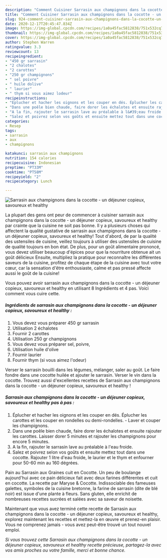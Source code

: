 ```yaml
---
description: "Comment Cuisiner Sarrasin aux champignons dans la cocotte - un déjeuner copieux, savoureux et healthy"
title: "Comment Cuisiner Sarrasin aux champignons dans la cocotte - un déjeuner copieux, savoureux et healthy"
slug: 924-comment-cuisiner-sarrasin-aux-champignons-dans-la-cocotte-un-dejeuner-copieux-savoureux-et-healthy
date: 2020-12-17T20:45:47.834Z
image: https://img-global.cpcdn.com/recipes/1a0a45fac5812838/751x532cq70/sarrasin-aux-champignons-dans-la-cocotte-un-dejeuner-copieux-savoureux-et-healthy-photo-principale-de-la-recette.jpg
thumbnail: https://img-global.cpcdn.com/recipes/1a0a45fac5812838/751x532cq70/sarrasin-aux-champignons-dans-la-cocotte-un-dejeuner-copieux-savoureux-et-healthy-photo-principale-de-la-recette.jpg
cover: https://img-global.cpcdn.com/recipes/1a0a45fac5812838/751x532cq70/sarrasin-aux-champignons-dans-la-cocotte-un-dejeuner-copieux-savoureux-et-healthy-photo-principale-de-la-recette.jpg
author: Stephen Warren
ratingvalue: 3.3
reviewcount: 13
recipeingredient:
- "450 gr sarrasin"
- "2 chalotes"
- "2 carottes"
- "250 gr champignons"
- " sel poivre"
- " huile dolive"
- " laurier"
- " thym si vous aimez lodeur"
recipeinstructions:
- "Éplucher et hacher les oignons et les couper en dés. Éplucher les carottes et les couper en rondelles ou demi-rondelles. Laver et couper les champignons."
- "Dans une poêle bien chaude, faire dorer les échalotes et ensuite rajouter les carottes. Laisser dorer 5 minutes et rajouter les champignons pour encore 5 minutes."
- "A la fin, rajouter le sarrasin lave au préalable à l&#39;eau froide."
- "Salez et poivrez selon vos goûts et ensuite mettez tout dans une cocotte. Rajouter 1 litre d&#39;eau froide, le laurier et le thym et enfourner pour 50-60 min au 160 dégrées."
categories:
- Resep
tags:
- sarrasin
- aux
- champignons

katakunci: sarrasin aux champignons 
nutrition: 154 calories
recipecuisine: Indonesian
preptime: "PT33M"
cooktime: "PT58M"
recipeyield: "2"
recipecategory: Lunch

---
```



![Sarrasin aux champignons dans la cocotte - un déjeuner copieux, savoureux et healthy](https://img-global.cpcdn.com/recipes/1a0a45fac5812838/751x532cq70/sarrasin-aux-champignons-dans-la-cocotte-un-dejeuner-copieux-savoureux-et-healthy-photo-principale-de-la-recette.jpg)

La plupart des gens ont peur de commencer à cuisiner sarrasin aux champignons dans la cocotte - un déjeuner copieux, savoureux et healthy par crainte que la cuisine ne soit pas bonne. Il y a plusieurs choses qui affectent la qualité gustative de sarrasin aux champignons dans la cocotte - un déjeuner copieux, savoureux et healthy! Tout d'abord, de par la qualité des ustensiles de cuisine, veillez toujours à utiliser des ustensiles de cuisine de qualité toujours en bon état. De plus, pour un goût alimentaire prononcé, vous devez utiliser beaucoup d'épices pour que la nourriture obtenue ait un goût délicieux Ensuite, multipliez la pratique pour reconnaître les différentes saveurs de la cuisine, profitez de chaque étape de la cuisine avec tout votre cœur, car la sensation d'être enthousiaste, calme et pas pressé affecte aussi le goût de la cuisine!

<!--inarticleads1-->

Vous pouvez avoir sarrasin aux champignons dans la cocotte - un déjeuner copieux, savoureux et healthy en utilisant 8 Ingrédients et 4 pas. Voici comment vous cuire cette.

##### Ingrédients de sarrasin aux champignons dans la cocotte - un déjeuner copieux, savoureux et healthy :

1. Vous devez vous préparer 450 gr sarrasin
1. Utilisation 2 échalotes
1. Fournir 2 carottes
1. Utilisation 250 gr champignons
1. Vous devez vous préparer  sel, poivre,
1. Utilisation  huile d&#39;olive
1. Fournir  laurier
1. Fournir  thym (si vous aimez l&#39;odeur)


Verser le sarrasin bouilli dans les légumes, mélanger, saler au goût. Le faire fondre dans une cocotte huilée et ajouter le sarrasin. Verser le vin dans la cocotte. Trouvez aussi d&#39;excellentes recettes de Sarrasin aux champignons dans la cocotte - un déjeuner copieux, savoureux et healthy ! 

<!--inarticleads2-->

##### Sarrasin aux champignons dans la cocotte - un déjeuner copieux, savoureux et healthy pas à pas :

1. Éplucher et hacher les oignons et les couper en dés. Éplucher les carottes et les couper en rondelles ou demi-rondelles. - Laver et couper les champignons.
1. Dans une poêle bien chaude, faire dorer les échalotes et ensuite rajouter les carottes. Laisser dorer 5 minutes et rajouter les champignons pour encore 5 minutes.
1. A la fin, rajouter le sarrasin lave au préalable à l&#39;eau froide.
1. Salez et poivrez selon vos goûts et ensuite mettez tout dans une cocotte. Rajouter 1 litre d&#39;eau froide, le laurier et le thym et enfourner pour 50-60 min au 160 dégrées.


Pain au Sarrasin aux Graines cuit en Cocotte. Un peu de boulange aujourd&#39;hui avec ce pain délicieux fait avec deux farines différentes et cuit en cocotte. La recette par Maryse &amp; Cocotte. Indissociable des fameuses galettes, symboles de la cuisine bretonne, la farine de sarrasin (dite de blé noir) est issue d&#39;une plante à fleurs. Sans gluten, elle enrichit de nombreuses recettes sucrées et salées avec sa saveur de noisette. 

<!--inarticleads1-->

<p>
Maintenant que vous avez terminé cette recette de Sarrasin aux champignons dans la cocotte - un déjeuner copieux, savoureux et healthy, explorez maintenant les recettes et mettez-la en œuvre et prenez-en plaisir. Vous ne comprenez jamais - vous avez peut-être trouvé un tout nouvel emploi.
</p>

<p>
<i>Si vous trouvez cette Sarrasin aux champignons dans la cocotte - un déjeuner copieux, savoureux et healthy recette précieuse, partagez-la avec vos amis proches ou votre famille, merci et bonne chance.</i>
</p>

